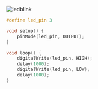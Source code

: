 ![ledblink](https://github.com/user-attachments/assets/c363283e-802e-42c0-bf78-880e2901b264)

```cpp
#define led_pin 3

void setup() {
    pinMode(led_pin, OUTPUT);
}

void loop() {
    digitalWrite(led_pin, HIGH);   
    delay(1000);                       
    digitalWrite(led_pin, LOW);   
    delay(1000);                       
}
